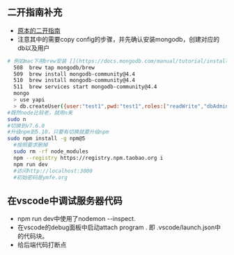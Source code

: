 ## 二开指南补充
- [原本的二开指南](https://hellosean1025.github.io/yapi/documents/redev.html)
- 注意其中的需要copy config的步骤，并先确认安装mongodb，创建对应的db以及用户
```bash
# 例如mac下用brew安装 [](https://docs.mongodb.com/manual/tutorial/install-mongodb-on-os-x/)
  508  brew tap mongodb/brew
  509  brew install mongodb-community@4.4
  510  brew install mongodb-community@4.4
  511  brew services start mongodb-community@4.4
  mongo
  > use yapi
  > db.createUser({user:"test1",pwd:"test1",roles:["readWrite","dbAdmin"]})
#既然node比较老，就用n来
sudo n
#切换到v7.6.0
#升级npm到5.10，只要有切换就要升级npm
sudo npm install -g npm@5
  #按照要求删掉
  sudo rm -rf node_modules
  npm --registry https://registry.npm.taobao.org i
  npm run dev
  #访问http://localhost:3000
  #初始密码是ymfe.org

```

## 在vscode中调试服务器代码
- npm run dev中使用了nodemon --inspect.
- 在vscode的debug面板中启动attach program . 即 .vscode/launch.json中的代码块。
- 给后端代码打断点
  